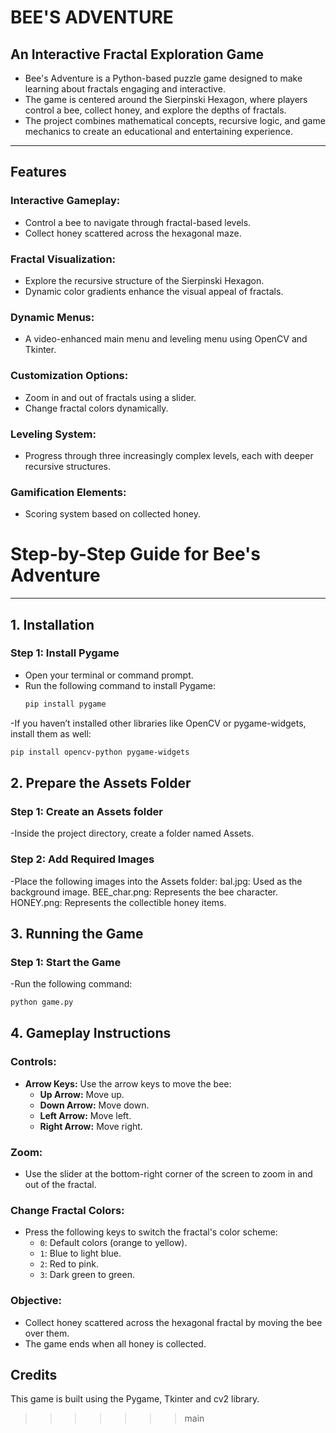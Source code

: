 # **BEE'S ADVENTURE**

## **An Interactive Fractal Exploration Game**
- Bee's Adventure is a Python-based puzzle game designed to make learning about fractals engaging and interactive.
- The game is centered around the Sierpinski Hexagon, where players control a bee, collect honey, and explore the depths of fractals.
- The project combines mathematical concepts, recursive logic, and game mechanics to create an educational and entertaining experience.

---

## **Features**

### **Interactive Gameplay:**
- Control a bee to navigate through fractal-based levels.
- Collect honey scattered across the hexagonal maze.

### **Fractal Visualization:**
- Explore the recursive structure of the Sierpinski Hexagon.
- Dynamic color gradients enhance the visual appeal of fractals.

### **Dynamic Menus:**
- A video-enhanced main menu and leveling menu using OpenCV and Tkinter.

### **Customization Options:**
- Zoom in and out of fractals using a slider.
- Change fractal colors dynamically.

### **Leveling System:**
- Progress through three increasingly complex levels, each with deeper recursive structures.

### **Gamification Elements:**
- Scoring system based on collected honey.

# **Step-by-Step Guide for Bee's Adventure**

---

## **1. Installation**

### Step 1: Install Pygame
- Open your terminal or command prompt.
- Run the following command to install Pygame:
  ```bash
  pip install pygame
-If you haven’t installed other libraries like OpenCV or pygame-widgets, install them as well:
  ```bash
  pip install opencv-python pygame-widgets
  ```

## 2. Prepare the Assets Folder

### Step 1: Create an Assets folder
-Inside the project directory, create a folder named Assets.
### Step 2: Add Required Images
-Place the following images into the Assets folder:
bal.jpg: Used as the background image.
BEE_char.png: Represents the bee character.
HONEY.png: Represents the collectible honey items.


## 3. Running the Game
### Step 1: Start the Game
-Run the following command:
  ```bash
  python game.py
  ```

## **4. Gameplay Instructions**

### **Controls:**
- **Arrow Keys:** Use the arrow keys to move the bee:
  - **Up Arrow:** Move up.
  - **Down Arrow:** Move down.
  - **Left Arrow:** Move left.
  - **Right Arrow:** Move right.

### **Zoom:**
- Use the slider at the bottom-right corner of the screen to zoom in and out of the fractal.

### **Change Fractal Colors:**
- Press the following keys to switch the fractal's color scheme:
  - `0`: Default colors (orange to yellow).
  - `1`: Blue to light blue.
  - `2`: Red to pink.
  - `3`: Dark green to green.

### **Objective:**
- Collect honey scattered across the hexagonal fractal by moving the bee over them.
- The game ends when all honey is collected.

## Credits
This game is built using the Pygame, Tkinter and cv2 library.
>>>>>>> main
